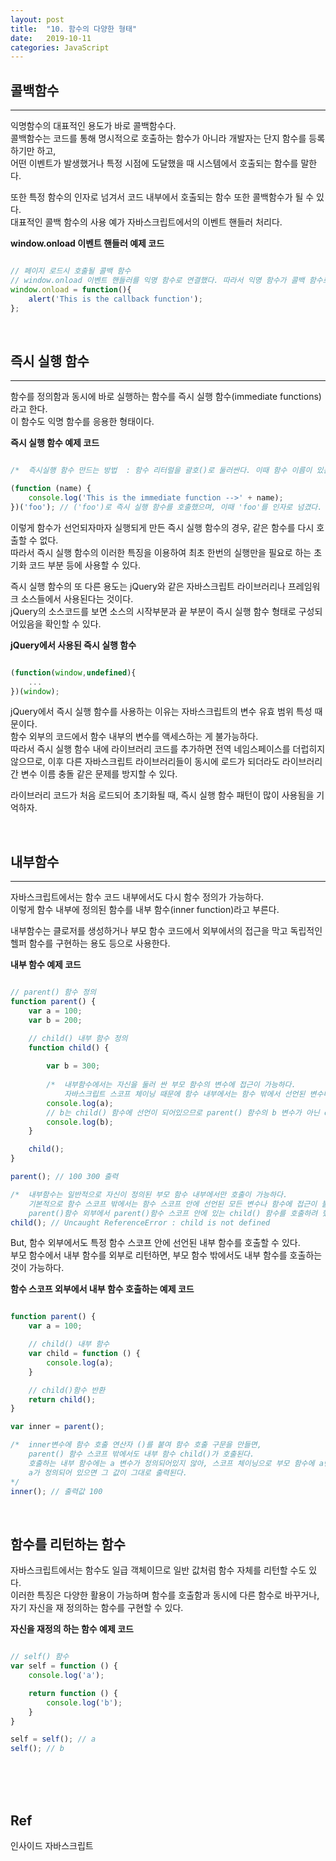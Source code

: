 ```yaml
---
layout: post
title:  "10. 함수의 다양한 형태"
date:   2019-10-11
categories: JavaScript
---  
```

  
## 콜백함수  
---  
익명함수의 대표적인 용도가 바로 콜백함수다.  
콜백함수는 코드를 통해 명시적으로 호출하는 함수가 아니라 개발자는 단지 함수를 등록하기만 하고,  
어떤 이벤트가 발생했거나 특정 시점에 도달했을 때 시스템에서 호출되는 함수를 말한다.

또한 특정 함수의 인자로 넘겨서 코드 내부에서 호출되는 함수 또한 콜백함수가 될 수 있다.  
대표적인 콜백 함수의 사용 예가 자바스크립트에서의 이벤트 핸들러 처리다.  
  
**window.onload 이벤트 핸들러 예제 코드**  
```javascript

// 페이지 로드시 호출될 콜백 함수
// window.onload 이벤트 핸들러를 익명 함수로 연결했다. 따라서 익명 함수가 콜백 함수로 등록된 것.
window.onload = function(){
	alert('This is the callback function');
};

```  
  
<br>
  
## 즉시 실행 함수  
---  
함수를 정의함과 동시에 바로 실행하는 함수를 즉시 실행 함수(immediate functions)라고 한다.  
이 함수도 익명 함수를 응용한 형태이다.  
  
**즉시 실행 함수 예제 코드**  
```javascript

/* 	즉시실행 함수 만드는 방법	: 함수 리터럴을 괄호()로 둘러싼다. 이때 함수 이름이 있든 없든 상관 없다.*/

(function (name) {
	console.log('This is the immediate function -->' + name);
})('foo'); // ('foo')로 즉시 실행 함수를 호출했으며, 이때 'foo'를 인자로 넘겼다. 이 값은 name 매개변수로 넘겨지게 된다.

```  
이렇게 함수가 선언되자마자 실행되게 만든 즉시 실행 함수의 경우, 같은 함수를 다시 호출할 수 없다.  
따라서 즉시 실행 함수의 이러한 특징을 이용하여 최초 한번의 실행만을 필요로 하는 초기화 코드 부분 등에 사용할 수 있다.  
  
즉시 실행 함수의 또 다른 용도는 jQuery와 같은 자바스크립트 라이브러리나 프레임워크 소스들에서 사용된다는 것이다.  
jQuery의 소스코드를 보면 소스의 시작부분과 끝 부분이 즉시 실행 함수 형태로 구성되어있음을 확인할 수 있다.  
  
**jQuery에서 사용된 즉시 실행 함수**  
```javascript

(function(window,undefined){
	...
})(window);

```  
jQuery에서 즉시 실행 함수를 사용하는 이유는 자바스크립트의 변수 유효 범위 특성 때문이다.  
함수 외부의 코드에서 함수 내부의 변수를 액세스하는 게 불가능하다.  
따라서 즉시 실행 함수 내에 라이브러리 코드를 추가하면 전역 네임스페이스를 더럽히지 않으므로, 이후 다른 자바스크립트 라이브러리들이 동시에 로드가 되더라도 라이브러리 간 변수 이름 충돌 같은 문제를 방지할 수 있다.  
  
라이브러리 코드가 처음 로드되어 초기화될 때, 즉시 실행 함수 패턴이 많이 사용됨을 기억하자.  
  
<br>
  
## 내부함수  
---  
자바스크립트에서는 함수 코드 내부에서도 다시 함수 정의가 가능하다.  
이렇게 함수 내부에 정의된 함수를 내부 함수(inner function)라고 부른다.  
  
내부함수는 클로저를 생성하거나 부모 함수 코드에서 외부에서의 접근을 막고 독립적인 헬퍼 함수를 구현하는 용도 등으로 사용한다.  
  
**내부 함수 예제 코드**  
```javascript

// parent() 함수 정의
function parent() {
	var a = 100;
	var b = 200;

	// child() 내부 함수 정의 
	function child() {
		
		var b = 300;
		
		/* 	내부함수에서는 자신을 둘러 싼 부모 함수의 변수에 접근이 가능하다. 
			자바스크립트 스코프 체이닝 때문에 함수 내부에서는 함수 밖에서 선언된 변수나 함수의 접근이 가능하다. */
		console.log(a);
		// b는 child() 함수에 선언이 되어있으므로 parent() 함수의 b 변수가 아닌 child() 함수의 변수 b 값이 출력됨.
		console.log(b);
	}

	child();
}

parent(); // 100 300 출력

/* 	내부함수는 일반적으로 자신이 정의된 부모 함수 내부에서만 호출이 가능하다.
	기본적으로 함수 스코프 밖에서는 함수 스코프 안에 선언된 모든 변수나 함수에 접근이 불가능하다.
	parent()함수 외부에서 parent()함수 스코프 안에 있는 child() 함수를 호출하려 했으므로 에러가 발생한것이다.  */
child(); // Uncaught ReferenceError : child is not defined

```  
But, 함수 외부에서도 특정 함수 스코프 안에 선언된 내부 함수를 호출할 수 있다.  
부모 함수에서 내부 함수를 외부로 리턴하면, 부모 함수 밖에서도 내부 함수를 호출하는것이 가능하다.  
  
**함수 스코프 외부에서 내부 함수 호출하는 예제 코드**  
```javascript

function parent() {
	var a = 100;

	// child() 내부 함수
	var child = function () {
		console.log(a);
	}

	// child()함수 반환
	return child();
}

var inner = parent();

/*	inner변수에 함수 호출 연산자 ()를 붙여 함수 호출 구문을 만들면,
	parent() 함수 스코프 밖에서도 내부 함수 child()가 호출된다.
	호출하는 내부 함수에는 a 변수가 정의되어있지 않아, 스코프 체이닝으로 부모 함수에 a변수가 정의되어 있는지 확인하게되고,
	a가 정의되어 있으면 그 값이 그대로 출력된다.
*/
inner(); // 출력값 100

```
  
<br>
  
## 함수를 리턴하는 함수
자바스크립트에서는 함수도 일급 객체이므로 일반 값처럼 함수 자체를 리턴할 수도 있다.  
이러한 특징은 다양한 활용이 가능하며 함수를 호출함과 동시에 다른 함수로 바꾸거나,  
자기 자신을 재 정의하는 함수를 구현할 수 있다.  
  
**자신을 재정의 하는 함수 예제 코드**  
```javascript

// self() 함수
var self = function () {
	console.log('a');

	return function () {
		console.log('b');
	}
}

self = self(); // a
self(); // b

```
<br>
<br>
<br>
  
**Ref**  
---  
인사이드 자바스크립트
